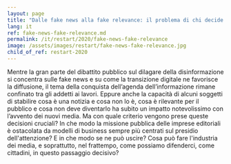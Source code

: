 ```yaml
---
layout: page
title: "Dalle fake news alla fake relevance: il problema di chi decide di cosa dobbiamo parlare"
lang: it
ref: fake-news-fake-relevance.md
permalink: /it/restart/2020/fake-news-fake-relevance
image: /assets/images/restart/fake-news-fake-relevance.jpg
child_of_ref: restart-2020
---
```


Mentre la gran parte del dibattito pubblico sul dilagare della disinformazione si concentra sulle fake news e su come la transizione digitale ne favorisce la diffusione, il tema della conquista dell’agenda dell’informazione rimane confinato tra gli addetti ai lavori. Eppure anche la capacità di alcuni soggetti di stabilire cosa è una notizia e cosa non lo è, cosa è rilevante per il pubblico e cosa non deve diventarlo ha subito un impatto notevolissimo con l’avvento dei nuovi media.  Ma con quale criterio vengono prese queste decisioni cruciali? In che modo la missione pubblica delle imprese editoriali è ostacolata da modelli di business sempre più centrati sul presidio dell'attenzione? E in che modo se ne può uscire? Cosa può fare l'industria dei media, e soprattutto, nel frattempo, come possiamo difenderci, come cittadini, in questo passaggio decisivo?
